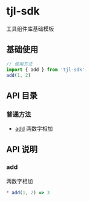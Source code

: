 # tjl-sdk

工具组件库基础模板

## 基础使用
``` javascript
// 使用方法
import { add } from 'tjl-sdk'
add(1, 2)
```


## API 目录

###  普通方法

- [add](#add)  两数字相加

## API 说明

### add
              
 两数字相加

```javascript
* add(1, 2) => 3
```
